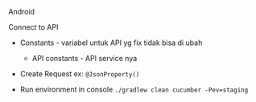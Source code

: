 Android

Connect to API
- Constants - variabel untuk API yg fix tidak bisa di ubah 
  - API constants - API service nya 
- Create Request 
  ex: `@JsonProperty()`
  
- Run environment in console 
  `./gradlew clean cucumber -Pev=staging`
  
